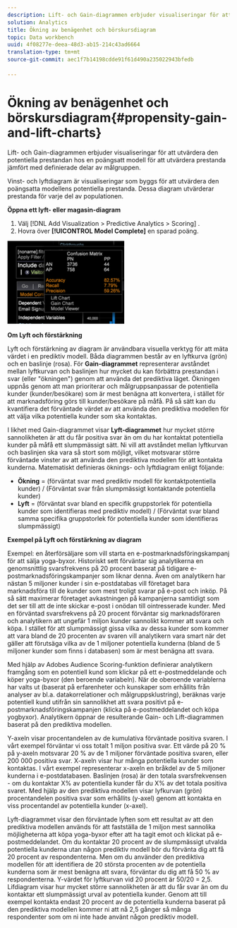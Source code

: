 ```yaml
---
description: Lift- och Gain-diagrammen erbjuder visualiseringar för att utvärdera den potentiella prestandan hos en poängsatt modell för att utvärdera prestanda jämfört med definierade delar av målgruppen.
solution: Analytics
title: Ökning av benägenhet och börskursdiagram
topic: Data workbench
uuid: 4f08277e-deea-48d3-ab15-214c43ad6664
translation-type: tm+mt
source-git-commit: aec1f7b14198cdde91f61d490a235022943bfedb

---
```



# Ökning av benägenhet och börskursdiagram{#propensity-gain-and-lift-charts}

Lift- och Gain-diagrammen erbjuder visualiseringar för att utvärdera den potentiella prestandan hos en poängsatt modell för att utvärdera prestanda jämfört med definierade delar av målgruppen.

Vinst- och lyftdiagram är visualiseringar som byggs för att utvärdera den poängsatta modellens potentiella prestanda. Dessa diagram utvärderar prestanda för varje del av populationen.

**Öppna ett lyft- eller magasin-diagram**

1. Välj [!DNL Add Visualization > Predictive Analytics > Scoring] .
1. Hovra över **[!UICONTROL Model Complete]** en sparad poäng.

![](assets/propensity_lift_gain_1.png)

**Om Lyft och förstärkning**

Lyft och förstärkning av diagram är användbara visuella verktyg för att mäta värdet i en prediktiv modell. Båda diagrammen består av en lyftkurva (grön) och en baslinje (rosa). För **Gain-diagrammet** representerar avståndet mellan lyftkurvan och baslinjen hur mycket du kan förbättra prestandan i svar (eller &quot;ökningen&quot;) genom att använda det prediktiva läget. Ökningen uppnås genom att man prioriterar och målgruppsanpassar de potentiella kunder (kunder/besökare) som är mest benägna att konvertera, i stället för att marknadsföring görs till kunder/besökare på måfå. På så sätt kan du kvantifiera det förväntade värdet av att använda den prediktiva modellen för att välja vilka potentiella kunder som ska kontaktas.

I likhet med Gain-diagrammet visar **Lyft-diagrammet** hur mycket större sannolikheten är att du får positiva svar än om du har kontaktat potentiella kunder på måfå ett slumpmässigt sätt. Ni vill att avståndet mellan lyftkurvan och baslinjen ska vara så stort som möjligt, vilket motsvarar större förväntade vinster av att använda den prediktiva modellen för att kontakta kunderna. Matematiskt definieras öknings- och lyftdiagram enligt följande:

* **Ökning** = (förväntat svar med prediktiv modell för kontaktpotentiella kunder) / (Förväntat svar från slumpmässigt kontaktande potentiella kunder)
* **Lyft** = (förväntat svar bland en specifik gruppstorlek för potentiella kunder som identifieras med prediktiv modell) / (Förväntat svar bland samma specifika gruppstorlek för potentiella kunder som identifieras slumpmässigt)

**Exempel på Lyft och förstärkning av diagram**

Exempel: en återförsäljare som vill starta en e-postmarknadsföringskampanj för att sälja yoga-byxor. Historiskt sett förväntar sig analytikerna en genomsnittlig svarsfrekvens på 20 procent baserat på tidigare e-postmarknadsföringskampanjer som liknar denna. Även om analytikern har nästan 5 miljoner kunder i sin e-postdatabas vill företaget bara marknadsföra till de kunder som mest troligt svarar på e-post och inköp. På så sätt maximerar företaget avkastningen på kampanjerna samtidigt som det ser till att de inte skickar e-post i onödan till ointresserade kunder. Med en förväntad svarsfrekvens på 20 procent förväntar sig marknadsföraren och analytikern att ungefär 1 miljon kunder sannolikt kommer att svara och köpa. I stället för att slumpmässigt gissa vilka av dessa kunder som kommer att vara bland de 20 procenten av svaren vill analytikern vara smart när det gäller att förutsäga vilka av de 1 miljoner potentiella kunderna (bland de 5 miljoner kunder som finns i databasen) som är mest benägna att svara.

Med hjälp av Adobes Audience Scoring-funktion definierar analytikern framgång som en potentiell kund som klickar på ett e-postmeddelande och köper yoga-byxor (den beroende variabeln). När de oberoende variablerna har valts ut (baserat på erfarenheter och kunskaper som erhållits från analyser av bl.a. datakorrelationer och målgruppsklustring), beräknas varje potentiell kund utifrån sin sannolikhet att svara positivt på e-postmarknadsföringskampanjen (klicka på e-postmeddelandet och köpa yogbyxor). Analytikern öppnar de resulterande Gain- och Lift-diagrammen baserat på den prediktiva modellen.

Y-axeln visar procentandelen av de kumulativa förväntade positiva svaren. I vårt exempel förväntar vi oss totalt 1 miljon positiva svar. Ett värde på 20 % på y-axeln motsvarar 20 % av de 1 miljoner förväntade positiva svaren, eller 200 000 positiva svar. X-axeln visar hur många potentiella kunder som kontaktas. I vårt exempel representerar x-axeln en bråkdel av de 5 miljoner kunderna i e-postdatabasen. Baslinjen (rosa) är den totala svarsfrekvensen - om du kontaktar X% av potentiella kunder får du X% av det totala positiva svaret. Med hjälp av den prediktiva modellen visar lyfkurvan (grön) procentandelen positiva svar som erhållits (y-axel) genom att kontakta en viss procentandel av potentiella kunder (x-axel).

Lyft-diagrammet visar den förväntade lyften som ett resultat av att den prediktiva modellen används för att fastställa de 1 miljon mest sannolika möjligheterna att köpa yoga-byxor efter att ha tagit emot och klickat på e-postmeddelandet. Om du kontaktar 20 procent av de slumpmässigt utvalda potentiella kunderna utan någon prediktiv modell bör du förvänta dig att få 20 procent av respondenterna. Men om du använder den prediktiva modellen för att identifiera de 20 största procenten av de potentiella kunderna som är mest benägna att svara, förväntar du dig att få 50 % av respondenterna. Y-värdet för lyftkurvan vid 20 procent är 50/20 = 2,5. Lifdiagram visar hur mycket större sannolikheten är att du får svar än om du kontaktar ett slumpmässigt urval av potentiella kunder. Genom att till exempel kontakta endast 20 procent av de potentiella kunderna baserat på den prediktiva modellen kommer ni att nå 2,5 gånger så många respondenter som om ni inte hade använt någon prediktiv modell.
